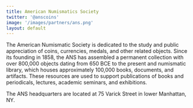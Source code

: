 ```yaml
---
title: American Numismatics Society
twitter: '@anscoins'
image: '/images/partners/ans.png'
layout: default
---
```

The American Numismatic Society is dedicated to the study and public appreciation of coins, currencies, medals, and other related objects. Since its founding in 1858, the ANS has assembled a permanent collection with over 800,000 objects dating from 650 BCE to the present and numismatic library, which houses approximately 100,000 books, documents, and artifacts. These resources are used to support publications of books and periodicals, lectures, academic seminars, and exhibitions.

The ANS headquarters are located at 75 Varick Street in lower Manhattan, NY.
